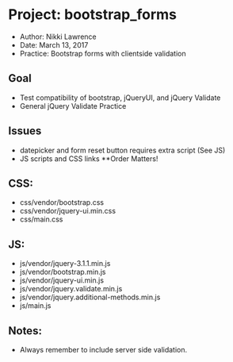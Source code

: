 # Project: bootstrap_forms
* Author: Nikki Lawrence
* Date: March 13, 2017
* Practice: Bootstrap forms with clientside validation

## Goal
* Test compatibility  of bootstrap, jQueryUI, and jQuery Validate
* General jQuery Validate Practice

## Issues
* datepicker and form reset button requires extra script (See JS)
* JS scripts and CSS links **Order Matters!

## CSS:
* css/vendor/bootstrap.css
* css/vendor/jquery-ui.min.css
* css/main.css

## JS:
* js/vendor/jquery-3.1.1.min.js
* js/vendor/bootstrap.min.js
* js/vendor/jquery-ui.min.js
* js/vendor/jquery.validate.min.js
* js/vendor/jquery.additional-methods.min.js
* js/main.js

## Notes:
* Always remember to include server side validation.

